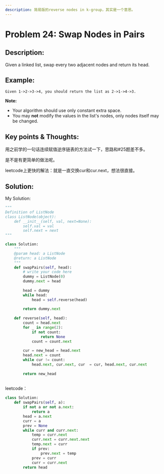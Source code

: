 ```yaml
---
description: 简易版的reverse nodes in k-group，其实是一个意思。
---
```


# Problem 24: Swap Nodes in Pairs

## Description:

Given a linked list, swap every two adjacent nodes and return its head.

## Example:

```text
Given 1->2->3->4, you should return the list as 2->1->4->3.
```

**Note:**

* Your algorithm should use only constant extra space.
* You may **not** modify the values in the list's nodes, only nodes itself may be changed.

## Key points & Thoughts:

用之前学的一句话连续赋值逆序链表的方法试一下，思路和\#25题差不多。

是不是有更简单的做法呢。

leetcode上更快的解法：就是一直交换cur和cur.next，想法很直接。

## Solution:

My Solution:

```python
"""
Definition of ListNode
class ListNode(object):
    def __init__(self, val, next=None):
        self.val = val
        self.next = next
"""

class Solution:
    """
    @param head: a ListNode
    @return: a ListNode
    """
    def swapPairs(self, head):
        # write your code here
        dummy = ListNode(0)
        dummy.next = head
        
        head = dummy
        while head:
            head = self.reverse(head)
            
        return dummy.next
            
    def reverse(self, head):
        count = head.next
        for _ in range(2):
            if not count:
                return None
            count = count.next
        
        cur = new_head = head.next
        head.next = count
        while cur != count:
            head.next, cur.next, cur  = cur, head.next, cur.next
            
        return new_head
        
```

leetcode：

```python
class Solution:
    def swapPairs(self, a):
        if not a or not a.next:
            return a
        head = a.next
        curr = a
        prev = None
        while curr and curr.next:
            temp = curr.next
            curr.next = curr.next.next
            temp.next = curr
            if prev:
                prev.next = temp
            prev = curr
            curr = curr.next
        return head
```

